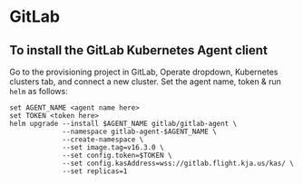 # GitLab

## To install the GitLab Kubernetes Agent client

Go to the provisioning project in GitLab, Operate dropdown, Kubernetes clusters tab, and connect a new cluster. Set the agent name, token & run `helm` as follows:

```fish
set AGENT_NAME <agent name here>
set TOKEN <token here>
helm upgrade --install $AGENT_NAME gitlab/gitlab-agent \
             --namespace gitlab-agent-$AGENT_NAME \
             --create-namespace \
             --set image.tag=v16.3.0 \
             --set config.token=$TOKEN \
             --set config.kasAddress=wss://gitlab.flight.kja.us/kas/ \
             --set replicas=1
```

